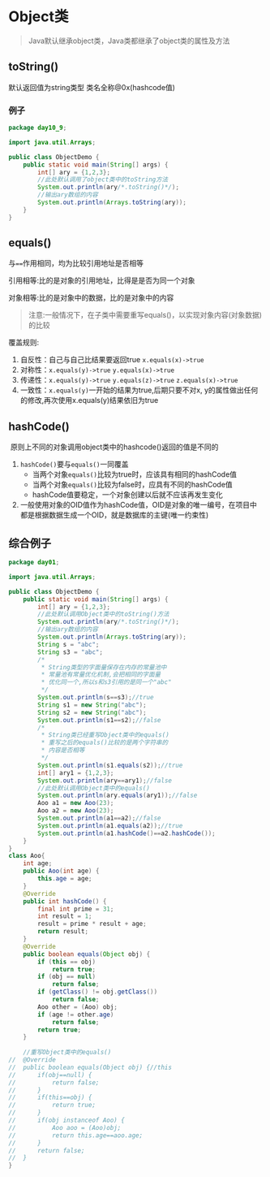# Object类

> Java默认继承object类，Java类都继承了object类的属性及方法

## toString()

默认返回值为string类型 类名全称@0x(hashcode值)

### 例子

```java
package day10_9;

import java.util.Arrays;

public class ObjectDemo {
	public static void main(String[] args) {
		int[] ary = {1,2,3};
		//此处默认调用了object类中的toString方法
		System.out.println(ary/*.toString()*/);
		//输出ary数组的内容
		System.out.println(Arrays.toString(ary));
	}
}
```



## equals()

与`==`作用相同，均为比较引用地址是否相等

引用相等:比的是对象的引用地址，比得是是否为同一个对象

对象相等:比的是对象中的数据，比的是对象中的内容

> 注意:一般情况下，在子类中需要重写equals()，以实现对象内容(对象数据)的比较

覆盖规则:

1. 自反性：自己与自己比结果要返回true `x.equals(x)->true`
2. 对称性：`x.equals(y)->true` `y.equals(x)->true`
3. 传递性：`x.equals(y)->true` `y.equals(z)->true` `z.equals(x)->true`
4. 一致性：`x.equals(y)`一开始的结果为true,后期只要不对x, y的属性做出任何的修改,再次使用x.equals(y)结果依旧为true

## hashCode()

​	原则上不同的对象调用object类中的hashcode()返回的值是不同的

1. `hashCode()`要与`equals()`一同覆盖
   - 当两个对象`equals()`比较为true时，应该具有相同的hashCode值
   - 当两个对象`equals()`比较为false时，应具有不同的hashCode值
   - hashCode值要稳定，一个对象创建以后就不应该再发生变化
2. 一般使用对象的OID值作为hashCode值，OID是对象的唯一编号，在项目中都是根据数据生成一个OID，就是数据库的主键(唯一约束性)

## 综合例子

```java
package day01;

import java.util.Arrays;

public class ObjectDemo {
	public static void main(String[] args) {
		int[] ary = {1,2,3};
		//此处默认调用Object类中的toString()方法
		System.out.println(ary/*.toString()*/);
		//输出ary数组的内容
		System.out.println(Arrays.toString(ary));
		String s = "abc";
		String s3 = "abc";
		/*
		 * String类型的字面量保存在内存的常量池中
		 * 常量池有常量优化机制,会把相同的字面量
		 * 优化同一个,所以s和s3引用的是同一个"abc"
		 */
		System.out.println(s==s3);//true
		String s1 = new String("abc");
		String s2 = new String("abc");
		System.out.println(s1==s2);//false
		/*
		 * String类已经重写Object类中的equals()
		 * 重写之后的equals()比较的是两个字符串的
		 * 内容是否相等
		 */
		System.out.println(s1.equals(s2));//true
		int[] ary1 = {1,2,3};
		System.out.println(ary==ary1);//false
		//此处默认调用Object类中的equals()
		System.out.println(ary.equals(ary1));//false
		Aoo a1 = new Aoo(23);
		Aoo a2 = new Aoo(23);
		System.out.println(a1==a2);//false
		System.out.println(a1.equals(a2));//true
		System.out.println(a1.hashCode()==a2.hashCode());
	}
}
class Aoo{
	int age;
	public Aoo(int age) {
		this.age = age;
	}
	@Override
	public int hashCode() {
		final int prime = 31;
		int result = 1;
		result = prime * result + age;
		return result;
	}
	@Override
	public boolean equals(Object obj) {
		if (this == obj)
			return true;
		if (obj == null)
			return false;
		if (getClass() != obj.getClass())
			return false;
		Aoo other = (Aoo) obj;
		if (age != other.age)
			return false;
		return true;
	}
	
	//重写Object类中的equals()
//	@Override
//	public boolean equals(Object obj) {//this
//		if(obj==null) {
//			return false;
//		}
//		if(this==obj) {
//			return true;
//		}
//		if(obj instanceof Aoo) {
//			Aoo aoo = (Aoo)obj;
//			return this.age==aoo.age;
//		}
//		return false;
//	}
}
```

